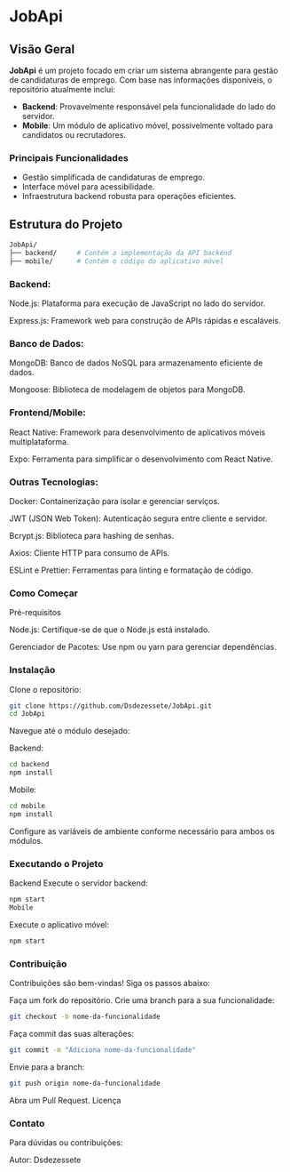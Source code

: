 # JobApi

## Visão Geral

**JobApi** é um projeto focado em criar um sistema abrangente para gestão de candidaturas de emprego. Com base nas informações disponíveis, o repositório atualmente inclui:

- **Backend**: Provavelmente responsável pela funcionalidade do lado do servidor.
- **Mobile**: Um módulo de aplicativo móvel, possivelmente voltado para candidatos ou recrutadores.

### Principais Funcionalidades
- Gestão simplificada de candidaturas de emprego.
- Interface móvel para acessibilidade.
- Infraestrutura backend robusta para operações eficientes.

## Estrutura do Projeto

```bash
JobApi/
├── backend/     # Contém a implementação da API backend
├── mobile/      # Contém o código do aplicativo móvel
```


### Backend:

Node.js: Plataforma para execução de JavaScript no lado do servidor.

Express.js: Framework web para construção de APIs rápidas e escaláveis.

### Banco de Dados:

MongoDB: Banco de dados NoSQL para armazenamento eficiente de dados.

Mongoose: Biblioteca de modelagem de objetos para MongoDB.

### Frontend/Mobile:

React Native: Framework para desenvolvimento de aplicativos móveis multiplataforma.

Expo: Ferramenta para simplificar o desenvolvimento com React Native.

### Outras Tecnologias:

Docker: Containerização para isolar e gerenciar serviços.

JWT (JSON Web Token): Autenticação segura entre cliente e servidor.

Bcrypt.js: Biblioteca para hashing de senhas.

Axios: Cliente HTTP para consumo de APIs.

ESLint e Prettier: Ferramentas para linting e formatação de código.

### Como Começar
Pré-requisitos

Node.js: Certifique-se de que o Node.js está instalado.

Gerenciador de Pacotes: Use npm ou yarn para gerenciar dependências.
### Instalação
Clone o repositório:

```bash
git clone https://github.com/Dsdezessete/JobApi.git
cd JobApi
```
Navegue até o módulo desejado:

Backend:
```bash
cd backend
npm install
```
Mobile:
```bash
cd mobile
npm install
```
Configure as variáveis de ambiente conforme necessário para ambos os módulos.

### Executando o Projeto
Backend
Execute o servidor backend:

```bash
npm start
Mobile
```
Execute o aplicativo móvel:

```bash
npm start
```
### Contribuição
Contribuições são bem-vindas! Siga os passos abaixo:

Faça um fork do repositório.
Crie uma branch para a sua funcionalidade:
```bash
git checkout -b nome-da-funcionalidade
```
Faça commit das suas alterações:
```bash
git commit -m "Adiciona nome-da-funcionalidade"
```
Envie para a branch:
```bash
git push origin nome-da-funcionalidade
```
Abra um Pull Request.
Licença


### Contato
Para dúvidas ou contribuições:

Autor: Dsdezessete
